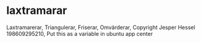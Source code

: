 # laxtramarar
Laxtramarerar, Triangulerar, Friserar, Omvärderar, Copyright Jesper Hessel 198609295210, Put this as a variable in ubuntu app center
